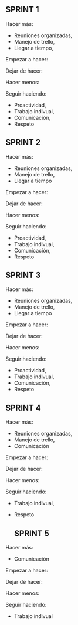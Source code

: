 ## **SPRINT 1**

Hacer más:  
- Reuniones organizadas,  
- Manejo de trello,
- Llegar a tiempo,

Empezar a hacer:  

Dejar de hacer:  

Hacer menos:  

Seguir haciendo:  
- Proactividad,
- Trabajo indivual,
- Comunicación,
- Respeto
  
## **SPRINT 2**

Hacer más:  
- Reuniones organizadas,
- Manejo de trello,
- Llegar a tiempo
  
Empezar a hacer:  

Dejar de hacer:  

Hacer menos:  

Seguir haciendo:  
- Proactividad,
- Trabajo indivual,
- Comunicación,
- Respeto

## **SPRINT 3**

Hacer más:  
- Reuniones organizadas,
- Manejo de trello,
- Llegar a tiempo
  
Empezar a hacer:  

Dejar de hacer:  

Hacer menos:  

Seguir haciendo:  

- Proactividad,
- Trabajo indivual,
- Comunicación,
- Respeto

## **SPRINT 4**  

Hacer más:  
- Reuniones organizadas,
- Manejo de trello,
- Comunicación
  
Empezar a hacer:  

Dejar de hacer:  

Hacer menos:  

Seguir haciendo:  

- Trabajo indivual,
- Respeto

  ## **SPRINT 5**  

Hacer más:  
- Comunicación
  
Empezar a hacer:  

Dejar de hacer:  

Hacer menos:  

Seguir haciendo:  

- Trabajo indivual
